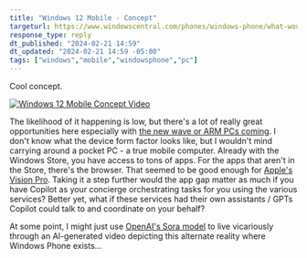 ```yaml
---
title: "Windows 12 Mobile - Concept"
targeturl: https://www.windowscentral.com/phones/windows-phone/what-would-microsofts-windows-phone-look-like-in-2024-its-like-a-micro-pc-running-windows-12-in-your-pocket
response_type: reply
dt_published: "2024-02-21 14:59"
dt_updated: "2024-02-21 14:59 -05:00"
tags: ["windows","mobile","windowsphone","pc"]
---
```


Cool concept. 

[![Windows 12 Mobile Concept Video](http://img.youtube.com/vi/XhwFp6lMOcQ/0.jpg)](https://www.youtube.com/watch?v=XhwFp6lMOcQ "Windows 12 Mobile Concept Video")

The likelihood of it happening is low, but there's a lot of really great opportunities here especially with [the new wave or ARM PCs coming](/posts/quick-thoughts-snapdragon-summit-2023). I don't know what the device form factor looks like, but I wouldn't mind carrying around a pocket PC - a true mobile computer. Already with the Windows Store, you have access to tons of apps. For the apps that aren't in the Store, there's the browser. That seemed to be good enough for [Apple's Vision Pro](/responses/vision-pros-most-important-app-safari). Taking it a step further would the app gap matter as much if you have Copilot as your concierge orchestrating tasks for you using the various services? Better yet, what if these services had their own assistants / GPTs Copilot could talk to and coordinate on your behalf?

At some point, I might just use [OpenAI's Sora model](/responses/openai-sora) to live vicariously through an AI-generated video depicting this alternate reality where Windows Phone exists...